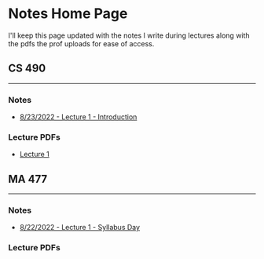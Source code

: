 # Notes Home Page
I'll keep this page updated with the notes I write during lectures along with the pdfs the prof uploads for ease of access. 

## CS 490 
---
### Notes
- [8/23/2022 - Lecture 1 - Introduction](./CS490_IntroToAI/lec1_introduction.md) 

### Lecture PDFs
- <a href="https://mega.nz/file/xHcmyQIR#B9MA8NBvJrfNgdtSr1gbnq2VQ5tHRIis-NnzOfGN_xA" target="_blank">Lecture 1</a>

## MA 477
---
### Notes
- [8/22/2022 - Lecture 1 - Syllabus Day](./MA477_CompMath/lec1_introduction)

### Lecture PDFs